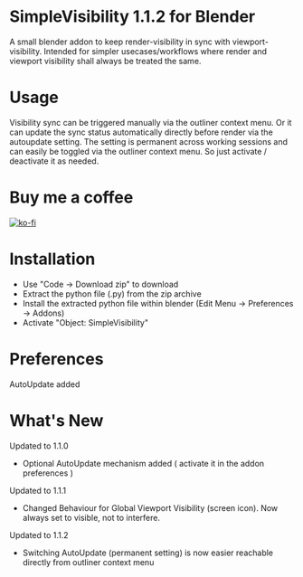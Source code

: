 #  SimpleVisibility 1.1.2 for Blender

A small blender addon to keep render-visibility in sync with viewport-visibility. 
Intended for simpler usecases/workflows where render and viewport visibility shall always be treated the same.

# Usage

Visibility sync can be triggered manually via the outliner context menu. Or it can update the sync status automatically directly before render via the autoupdate setting. The setting is permanent across working sessions and can easily be toggled via the outliner context menu. So just activate / deactivate it as needed.

# Buy me a coffee

[![ko-fi](https://www.ko-fi.com/img/githubbutton_sm.svg)](https://ko-fi.com/I2I31T92M)

# Installation

- Use "Code -> Download zip" to download 
- Extract the python file (.py) from the zip archive 
- Install the extracted python file within blender  (Edit Menu -> Preferences -> Addons)
- Activate "Object: SimpleVisibility"

# Preferences

AutoUpdate added

# What's New

Updated to 1.1.0

- Optional AutoUpdate mechanism added ( activate it in the addon preferences ) 

Updated to 1.1.1
- Changed Behaviour for Global Viewport Visibility (screen icon). Now always set to visible, not to interfere.

Updated to 1.1.2

- Switching AutoUpdate (permanent setting) is now easier reachable directly from outliner context menu
		   
